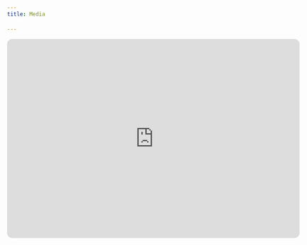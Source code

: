 ```yaml
---
title: Media

---
```

<style>
    body {
        font-family: Arial, sans-serif;
        line-height: 1.6;
        color: #333;
        max-width: 800px;
        margin: auto;
        padding: 20px;
    }
</style>

<iframe height="450" width="100%" title="Media player" src="https://embed.podcasts.apple.com/us/podcast/uva-data-points/id1641538114?itscg=30200&amp;itsct=podcast_box_player&amp;ls=1&amp;mttnsubad=1641538114&amp;theme=auto" id="embedPlayer" style="border: 0px; border-radius: 12px; width: 100%; height: 450px; max-width: 660px;" sandbox="allow-forms allow-popups allow-same-origin allow-scripts allow-top-navigation-by-user-activation" allow="autoplay *; encrypted-media *; clipboard-write"></iframe>

<div class='sk-ww-medium-publication-feed' data-embed-id='25524599'></div><script src='https://widgets.sociablekit.com/medium-publication-feed/widget.js' defer></script>

